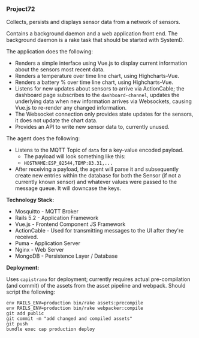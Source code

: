 ### Project72

Collects, persists and displays sensor data from a network of sensors. 

Contains a background daemon and a web application front end. The background daemon is a rake task that should be started with SystemD. 

The application does the following: 
- Renders a simple interface using Vue.js to display current information about the sensors most recent data. 
- Renders a temperature over time line chart, using Highcharts-Vue.
- Renders a battery % over time line chart, using Highcharts-Vue. 
- Listens for new updates about sensors to arrive via ActionCable; the dashboard page subscribes to the `dashboard-channel`, updates the underlying data when new information arrives via Websockets, causing Vue.js to re-render any changed information. 
- The Websocket connection only provides state updates for the sensors, it does not update the chart data. 
- Provides an API to write new sensor data to, currently unused. 


The agent does the following: 
- Listens to the MQTT Topic of `data` for a key-value encoded payload. 
  - The payload will look something like this: 
  - `HOSTNAME:ESP_82544,TEMP:83.31,...`
- After receiving a payload, the agent will parse it and subsequently create new entries within the database for both the Sensor (if not a currently known sensor) and whatever values were passed to the message queue. It will downcase the keys. 

**Technology Stack:**

- Mosquitto - MQTT Broker
- Rails 5.2 - Application Framework 
- Vue.js - Frontend Component JS Framework
- ActionCable - Used for transmitting messages to the UI after they're received.
- Puma - Application Server 
- Nginx - Web Server
- MongoDB - Persistence Layer / Database 

**Deployment:**

Uses `capistrano` for deployment; currently requires actual pre-compilation (and commit) of the assets from the asset pipeline and webpack. Should script the following: 

```
env RAILS_ENV=production bin/rake assets:precompile
env RAILS_ENV=production bin/rake webpacker:compile
git add public
git commit -m "add changed and compiled assets" 
git push
bundle exec cap production deploy
```
